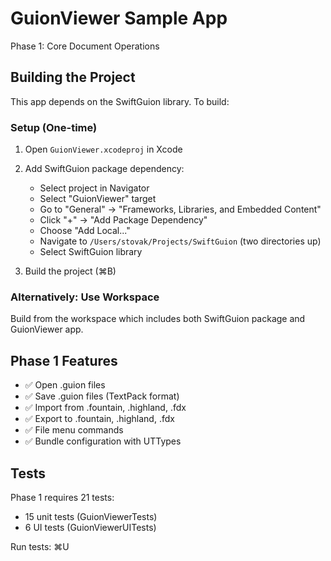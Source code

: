 # GuionViewer Sample App

Phase 1: Core Document Operations

## Building the Project

This app depends on the SwiftGuion library. To build:

### Setup (One-time)

1. Open `GuionViewer.xcodeproj` in Xcode
2. Add SwiftGuion package dependency:
   - Select project in Navigator
   - Select "GuionViewer" target
   - Go to "General" → "Frameworks, Libraries, and Embedded Content"
   - Click "+" → "Add Package Dependency"
   - Choose "Add Local..."
   - Navigate to `/Users/stovak/Projects/SwiftGuion` (two directories up)
   - Select SwiftGuion library

3. Build the project (⌘B)

### Alternatively: Use Workspace

Build from the workspace which includes both SwiftGuion package and GuionViewer app.

## Phase 1 Features

- ✅ Open .guion files
- ✅ Save .guion files (TextPack format)
- ✅ Import from .fountain, .highland, .fdx
- ✅ Export to .fountain, .highland, .fdx
- ✅ File menu commands
- ✅ Bundle configuration with UTTypes

## Tests

Phase 1 requires 21 tests:
- 15 unit tests (GuionViewerTests)
- 6 UI tests (GuionViewerUITests)

Run tests: ⌘U
